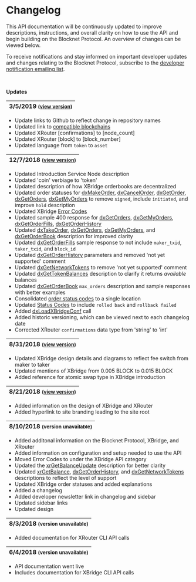 # Changelog

This API documentation will be continuously updated to improve descriptions, instructions, and overall clarity on how to use the API and begin building on the Blocknet Protocol. An overview of changes can be viewed below.

To receive notifications and stay informed on important developer updates and changes relating to the Blocknet Protocol, subscribe to the [developer notification emailing list](http://eepurl.com/dDjhYH).

<br>

__Updates__


<!-- 

To do:
- CLI commands
- Wallet `help` commands
- Add description of how peers and snodes interact on the network
- Added updated config setup instructions
- Testnet info
- Link to trading bots
- Make sure error codes are correct
- XRouter rate limit explanation
- Update [XRouter setup instructions](#xrouter-setup)
- Review XRouter and update docs
- Update XRouter default parameter values
- XCloud

reference: https://docs.pro.coinbase.com

-->


3/5/2019    <small>([view version](https://api.blocknet.co/v/3-5-2019/))</small> |
---------- |
* Update links to Github to reflect change in repository names
* Updated link to [compatible blockchains](https://docs.blocknet.co/protocol/xbridge/compatibility/#supported-digital-assets)
* Updated XRouter [confirmations] to [node_count]
* Updated XRouter [block] to [block_number]
* Updated language from `token` to `asset` 



12/7/2018    <small>([view version](https://api.blocknet.co/v/12-7-2018/))</small> |
---------- |
* Updated Introduction Service Node description
* Updated 'coin' verbiage to 'token'
* Updated description of how XBridge orderbooks are decentralized
* Updated order statuses for [dxMakeOrder](#dxmakeorder), [dxCancelOrder](#dxcancelorder), [dxGetOrder](#dxgetorder), [dxGetOrders](#dxgetorders), [dxGetMyOrders](#dxgetmyorders) to remove `signed`, include `initiated`, and improve `hold` description
* Updated XBridge [Error Codes](#error-codes)
* Updated sample 400 response for [dxGetOrders](#dxgetorders), [dxGetMyOrders](#dxgetmyorders), [dxGetOrderFills](#dxgetorderfills), [dxGetOrderHistory](#dxgetorderhistory)
* Updated [dxTakeOrder](#dxtakeorder), [dxGetOrders](#dxgetorders), [dxGetMyOrders](#dxgetmyorders), and [dxGetOrderBook](#dxgetorderbook) description for improved clarity
* Updated [dxGetOrderFills](#dxgetordefills) sample response to not include `maker_txid`, `taker_txid`, and `block_id`
* Updated [dxGetOrderHistory](#dxgetorderhistory) parameters and removed 'not yet supported' comment
* Updated [dxGetNetworkTokens](#dxgetnetworktokens) to remove 'not yet supported' comment
* Updated [dxGetTokenBalances](#dxgettokenbalances) description to clarify it returns *available* balances
* Updated [dxGetOrderBook](#dxgetorderbook) `max_orders` description and sample responses with better examples
* Consolidated [order status codes](#status-codes) to a single location
* Updated [Status Codes](#status-codes) to include `rolled back` and `rollback failed`
* Added [dxLoadXBridgeConf](#dxloadxbridgeconf) call
* Added historic versioning, which can be viewed next to each changelog date
* Corrected XRouter `confirmations` data type from 'string' to 'int'

8/31/2018    <small>([view version](https://api.blocknet.co/v/8-31-2018/))</small> |
--------- |
* Updated XBridge design details and diagrams to reflect fee switch from maker to taker
* Updated mentions of XBridge from 0.005 BLOCK to 0.015 BLOCK
* Added reference for atomic swap type in XBridge introduction

8/21/2018    <small>([view version](https://api.blocknet.co/v/8-21-2018/))</small> |
--------- |
* Added information on the design of XBridge and XRouter
* Added hyperlink to site branding leading to the site root

8/10/2018    <small>(version unavailable)</small> |
--------- |
* Added additonal information on the Blocknet Protocol, XBridge, and XRouter
* Added information on configuration and setup needed to use the API
* Moved Error Codes to under the XBridge API category
* Updated the [xrGetBalanceUpdate](#xrgetbalanceupdate) description for better clarity 
* Updated [xrGetBalance](#xrgetbalance), [dxGetOrderHistory](#getorderhistory), and [dxGetNetworkTokens](#getnetworktokens) descriptions to reflect the level of support
* Updated XBridge order statuses and added explanations
* Added a changelog
* Added developer newsletter link in changelog and sidebar 
* Updated sidebar links
* Updated design

8/3/2018    <small>(version unavailable)</small> |
--------- |
* Added documentation for XRouter CLI API calls

6/4/2018    <small>(version unavailable)</small> | 
--------- |
* API documentation went live
* Includes documentation for XBridge CLI API calls







<br>
<br>
<br>
<br>
<br>
<br>
<br>